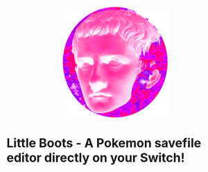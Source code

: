 <p align="center">
  <img src="https://raw.githubusercontent.com/IkamG/Caligula/master/docs/image.png" width="250" title="Little Boots">
</p>

# Little Boots - A Pokemon savefile editor directly on your Switch!
